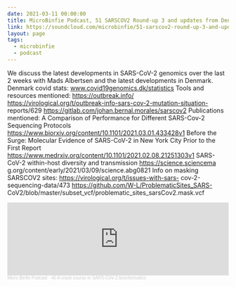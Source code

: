 ```yaml
---
date: 2021-03-11 00:00:00
title: MicroBinfie Podcast, 51 SARSCOV2 Round-up 3 and updates from Denmark
link: https://soundcloud.com/microbinfie/51-sarscov2-round-up-3-and-updates-from-denmark
layout: page
tags:
  - microbinfie
  - podcast
---
```

We discuss the latest developments in SARS-CoV-2 genomics over the
last 2 weeks with Mads Albertsen and the latest developments in
Denmark.  Denmark covid stats: www.covid19genomics.dk/statistics
Tools and resources mentioned:   https://outbreak.info/
https://virological.org/t/outbreak-info-sars-cov-2-mutation-situation-
reports/629 https://gitlab.com/johan.bernal.morales/sarscov2
Publications mentioned: A Comparison of Performance for Different
SARS-Cov-2 Sequencing Protocols
https://www.biorxiv.org/content/10.1101/2021.03.01.433428v1  Before
the Surge: Molecular Evidence of SARS-CoV-2 in New York City Prior to
the First Report
https://www.medrxiv.org/content/10.1101/2021.02.08.21251303v1  SARS-
CoV-2 within-host diversity and transmission https://science.sciencema
g.org/content/early/2021/03/09/science.abg0821  Info on masking
SARSCOV2 sites:  https://virological.org/t/issues-with-sars-
cov-2-sequencing-data/473
https://github.com/W-L/ProblematicSites_SARS-
CoV2/blob/master/subset_vcf/problematic_sites_sarsCov2.mask.vcf

<iframe width="100%" height="166" scrolling="no" frameborder="no" allow="autoplay" src="https://w.soundcloud.com/player/?url=https%3A//api.soundcloud.com/tracks/1004378554&color=%23ff5500&auto_play=false&hide_related=false&show_comments=true&show_user=true&show_reposts=false&show_teaser=false"></iframe><div style="font-size: 10px; color: #cccccc;line-break: anywhere;word-break: normal;overflow: hidden;white-space: nowrap;text-overflow: ellipsis; font-family: Interstate,Lucida Grande,Lucida Sans Unicode,Lucida Sans,Garuda,Verdana,Tahoma,sans-serif;font-weight: 100;"><a href="https://soundcloud.com/microbinfie" title="Micro Binfie Podcast" target="_blank" style="color: #cccccc; text-decoration: none;">Micro Binfie Podcast</a> · <a href="https://soundcloud.com/microbinfie/40-a-crash-course-in-sars-cov-2-bioinformatics" title="51 SARSCOV2 Round-up 3 and updates from Denmark" target="_blank" style="color: #cccccc; text-decoration: none;">40 A crash course in SARS-CoV-2 bioinformatics</a></div>
